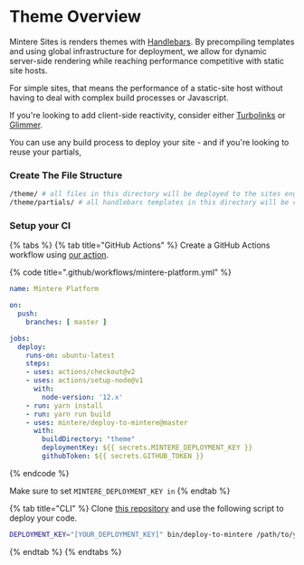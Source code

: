 # Theme Overview

Mintere Sites is renders themes with [Handlebars](https://handlebarsjs.com/). By precompiling templates and using global infrastructure for deployment, we allow for dynamic server-side rendering while reaching performance competitive with static site hosts. 

For simple sites, that means the performance of a static-site host without having to deal with complex build processes or Javascript.

If you're looking to add client-side reactivity, consider either [Turbolinks](https://github.com/turbolinks/turbolinks) or [Glimmer](https://github.com/glimmerjs/glimmer-vm).

You can use any build process to deploy your site - and if you're looking to reuse your partials, 

### Create The File Structure

```bash
/theme/ # all files in this directory will be deployed to the sites engine
/theme/partials/ # all handlebars templates in this directory will be compiled as partials
```

### Setup your CI

{% tabs %}
{% tab title="GitHub Actions" %}
Create a GitHub Actions workflow using [our action](https://github.com/mintere/deploy-to-mintere).

{% code title=".github/workflows/mintere-platform.yml" %}
```yaml
name: Mintere Platform

on:
  push:
    branches: [ master ]

jobs:
  deploy:
    runs-on: ubuntu-latest
    steps:
    - uses: actions/checkout@v2
    - uses: actions/setup-node@v1
      with:
        node-version: '12.x'
    - run: yarn install
    - run: yarn run build
    - uses: mintere/deploy-to-mintere@master
      with:
        buildDirectory: "theme"
        deploymentKey: ${{ secrets.MINTERE_DEPLOYMENT_KEY }}
        githubToken: ${{ secrets.GITHUB_TOKEN }}

```
{% endcode %}

Make sure to set `MINTERE_DEPLOYMENT_KEY in` 
{% endtab %}

{% tab title="CLI" %}
Clone [this repository](https://github.com/mintere/deploy-to-mintere) and use the following script to deploy your code.

```bash
DEPLOYMENT_KEY="[YOUR_DEPLOYMENT_KEY]" bin/deploy-to-mintere /path/to/your/theme https://app.mintere.com/deployments
```
{% endtab %}
{% endtabs %}



